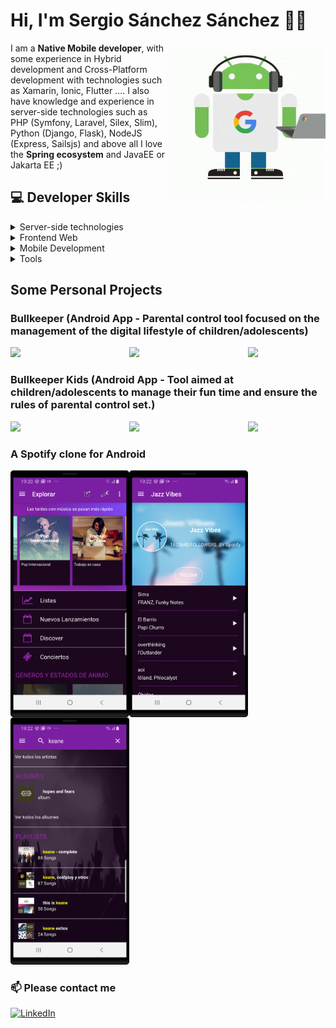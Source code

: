# Hi, I'm Sergio Sánchez Sánchez 👋🏽

<img width=256 align="right" src="https://raw.githubusercontent.com/sergio11/sergio11/master/images/android_developer.gif" />

I am a **Native Mobile developer**, with some experience in Hybrid development and Cross-Platform development with technologies such as Xamarin, Ionic, Flutter .... I also have knowledge and experience in server-side technologies such as PHP (Symfony, Laravel, Silex, Slim), Python (Django, Flask), NodeJS (Express, Sailsjs) and above all I love the **Spring ecosystem** and JavaEE or Jakarta EE ;)

## :computer: Developer Skills

<details>
	<summary>Server-side technologies</summary>
	<ul>
		<li><b>PHP</b>:  SlimPHP, Symfony, Laravel, Silex.</li>
		<li><b>Python</b>: DJango. Flask</li>
		<li><b>DB</b>: Oracle 10g, 11g, 12c,  MariaDB, MongoDB, RealmDB, PostgreSQL. </li>
		<li><b>Javascript</b>: Nodejs (Express, SailsJS)</li>
		<li><b>Java</b>: J2EE, Struts2, Java Server Faces (PrimeFaces) Spring Framework, Spring Boot.</li>
</details>

<details>
	<summary>Frontend Web</summary>
	<ul>
		<li>HTML5/CSS3 (Bootstrap, Bulma ...).</li>
    <li>Angular.</li>
	  <li>React JS.</li>
	  <li>JavaScript Vanilla ES6, ES5.</li>
	</ul>
</details>

<details>
	<summary>Mobile Development</summary>
	<ul>
	   <li>Android Native.</li>
	   <li>Framework 7.</li>
	   <li>Ionic.</li>
	   <li>Xamarin Forms.</li>
	   <li>IOS.</li>
	<li>Flutter.</li>
	</ul>
</details>

<details>
	<summary>Tools</summary>
	<ul>
    <li>Android Studio.</li>
		<li>Visual Studio Code.</li>
	  <li>XCode.</li>
    <li>Postman.</li>
    <li>Sourcetree.</li>
    <li>Apache NetBeans.</li>
    <li>Eclipse.</li>   
	</ul>
</details>

## Some Personal Projects 

### Bullkeeper (Android App - Parental control tool focused on the management of the digital lifestyle of children/adolescents)

<img width=190 align="left" src="https://raw.githubusercontent.com/sergio11/sergio11/master/images/bullkeeper_image_one.png" />

<img width=190 align="left" src="https://raw.githubusercontent.com/sergio11/sergio11/master/images/bullkeeper_image_two.png" />

<img width=190 src="https://raw.githubusercontent.com/sergio11/sergio11/master/images/bullkeeper_image_tree.png" />

### Bullkeeper Kids (Android App - Tool aimed at children/adolescents to manage their fun time and ensure the rules of parental control set.)

<img width=190 align="left" src="https://raw.githubusercontent.com/sergio11/sergio11/master/images/bullkeeper_kids_one.png" />

<img width=190 align="left" src="https://raw.githubusercontent.com/sergio11/sergio11/master/images/bullkeeper_kids_two.png" />

<img width=190 src="https://raw.githubusercontent.com/sergio11/sergio11/master/images/bullkeeper_kids_tree.png" />

### A Spotify clone for Android

<img width=190 align="left" src="https://raw.githubusercontent.com/sergio11/sergio11/master/images/spotify_android_image_1.png" />

<img width=190 align="left" src="https://raw.githubusercontent.com/sergio11/sergio11/master/images/spotify_android_image_2.png" />

<img width=190 src="https://raw.githubusercontent.com/sergio11/sergio11/master/images/spotify_android_image_3.png" />

### :mailbox: Please contact me

<a target="_blank" href="https://www.linkedin.com/in/sergio-s%C3%A1nchez-s%C3%A1nchez-662535b5/"><img src="https://img.shields.io/badge/LinkedIn-%230077B5.svg?&style=for-the-badge&logo=linkedin&logoColor=white" alt="LinkedIn"></a>
